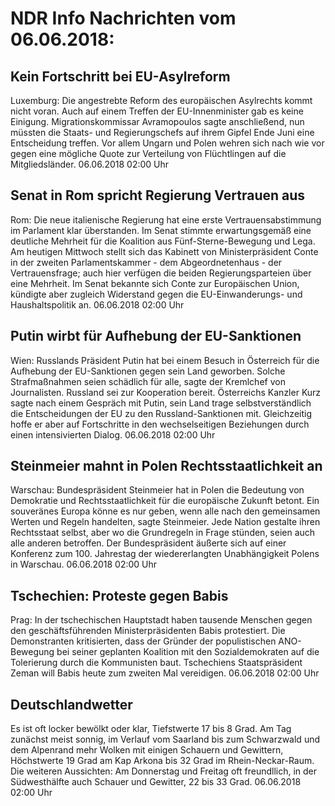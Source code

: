 # NDR Info Nachrichten vom 06.06.2018:


## Kein Fortschritt bei EU-Asylreform
Luxemburg: 	Die angestrebte Reform des europäischen Asylrechts kommt nicht voran. Auch auf einem Treffen der EU-Innenminister gab es keine Einigung. Migrationskommissar Avramopoulos sagte anschließend, nun müssten die Staats- und Regierungschefs auf ihrem Gipfel Ende Juni eine Entscheidung treffen. Vor allem Ungarn und Polen wehren sich nach wie vor gegen eine mögliche Quote zur Verteilung von Flüchtlingen auf die Mitgliedsländer. 06.06.2018 02:00 Uhr 

## Senat in Rom spricht Regierung Vertrauen aus
Rom: 	Die neue italienische Regierung hat eine erste Vertrauensabstimmung im Parlament klar überstanden. Im Senat stimmte erwartungsgemäß eine deutliche Mehrheit für die Koalition aus Fünf-Sterne-Bewegung und Lega. Am heutigen Mittwoch stellt sich das Kabinett von Ministerpräsident Conte in der zweiten Parlamentskammer - dem Abgeordnetenhaus - der Vertrauensfrage; auch hier verfügen die beiden Regierungsparteien über eine Mehrheit. Im Senat bekannte sich Conte zur Europäischen Union, kündigte aber zugleich Widerstand gegen die EU-Einwanderungs- und Haushaltspolitik an. 06.06.2018 02:00 Uhr 

## Putin wirbt für Aufhebung der EU-Sanktionen
Wien: 	Russlands Präsident Putin hat bei einem Besuch in Österreich für die Aufhebung der EU-Sanktionen gegen sein Land geworben. Solche Strafmaßnahmen seien schädlich für alle, sagte der Kremlchef von Journalisten. Russland sei zur Kooperation bereit. Österreichs Kanzler Kurz sagte nach einem Gespräch mit Putin, sein Land trage selbstverständlich die Entscheidungen der EU zu den Russland-Sanktionen mit. Gleichzeitig hoffe er aber auf Fortschritte in den wechselseitigen Beziehungen durch einen intensivierten Dialog. 06.06.2018 02:00 Uhr 

## Steinmeier mahnt in Polen Rechtsstaatlichkeit an
Warschau: 	Bundespräsident Steinmeier hat in Polen die Bedeutung von Demokratie und Rechtsstaatlichkeit für die europäische Zukunft betont. Ein souveränes Europa könne es nur geben, wenn alle nach den gemeinsamen Werten und Regeln handelten, sagte Steinmeier. Jede Nation gestalte ihren Rechtsstaat selbst, aber wo die Grundregeln in Frage stünden, seien auch alle anderen betroffen. Der Bundespräsident äußerte sich auf einer Konferenz zum 100. Jahrestag der wiedererlangten Unabhängigkeit Polens in Warschau. 06.06.2018 02:00 Uhr 

## Tschechien: Proteste gegen Babis
Prag: In der tschechischen Hauptstadt haben tausende Menschen gegen den geschäftsführenden Ministerpräsidenten Babis protestiert. Die Demonstranten kritisierten, dass der Gründer der populistischen ANO-Bewegung bei seiner geplanten Koalition mit den Sozialdemokraten auf die Tolerierung durch die Kommunisten baut. Tschechiens Staatspräsident Zeman will Babis heute zum zweiten Mal vereidigen. 06.06.2018 02:00 Uhr 

## Deutschlandwetter
Es ist oft locker bewölkt oder klar, Tiefstwerte 17 bis 8 Grad. Am Tag zunächst meist sonnig, im Verlauf vom Saarland bis zum Schwarzwald und dem Alpenrand mehr Wolken mit einigen Schauern und Gewittern, Höchstwerte 19 Grad am Kap Arkona bis 32 Grad im Rhein-Neckar-Raum. Die weiteren Aussichten: Am Donnerstag und Freitag oft freundllich, in der Südwesthälfte auch Schauer und Gewitter, 22 bis 33 Grad. 06.06.2018 02:00 Uhr 

